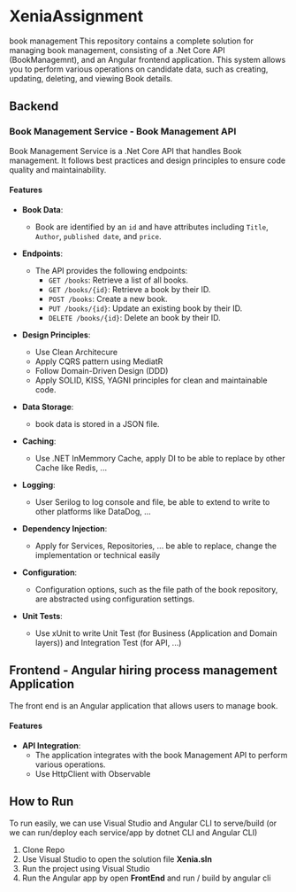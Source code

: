 # XeniaAssignment
book management
This repository contains a complete solution for managing book management, consisting of a .Net Core API (BookManagemnt), and an Angular frontend application. This system allows you to perform various operations on candidate data, such as creating, updating, deleting, and viewing Book details.

## Backend

### Book Management Service - Book Management API

Book Management Service is a .Net Core API that handles Book management. It follows best practices and design principles to ensure code quality and maintainability.

#### Features

- **Book Data**:
  - Book are identified by an `id` and have attributes including `Title`, `Author`, `published date`, and `price`.
  
- **Endpoints**:
  - The API provides the following endpoints:
    - `GET /books`: Retrieve a list of all books.
    - `GET /books/{id}`: Retrieve a book by their ID.
    - `POST /books`: Create a new book.
    - `PUT /books/{id}`: Update an existing book by their ID.
    - `DELETE /books/{id}`: Delete an book by their ID.
    
- **Design Principles**:
  - Use Clean Architecure
  - Apply CQRS pattern using MediatR
  - Follow Domain-Driven Design (DDD)
  - Apply SOLID, KISS, YAGNI principles for clean and maintainable code.
  
- **Data Storage**:
  - book data is stored in a JSON file.

- **Caching**:
  - Use .NET InMemmory Cache, apply DI to be able to replace by other Cache like Redis, ...

- **Logging**:
  - User Serilog to log console and file, be able to extend to write to other platforms like DataDog, ...
  
- **Dependency Injection**:
  - Apply for Services, Repositories, ... be able to replace, change the implementation or technical easily
  
- **Configuration**:
  - Configuration options, such as the file path of the book repository, are abstracted using configuration settings.
  
- **Unit Tests**:
  - Use xUnit to write Unit Test (for Business (Application and Domain layers)) and Integration Test (for API, ...)

## Frontend - Angular hiring process management Application

The front end is an Angular application that allows users to manage book.

#### Features

- **API Integration**:
  - The application integrates with the book Management API to perform various operations.
  - Use HttpClient with Observable

## How to Run
To run easily, we can use Visual Studio and Angular CLI to serve/build
(or we can run/deploy each service/app by dotnet CLI and Angular CLI)
1. Clone Repo
2. Use Visual Studio to open the solution file **Xenia.sln**
3. Run the project using Visual Studio
4. Run the Angular app by open **FrontEnd** and run / build by angular cli
